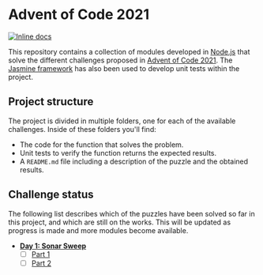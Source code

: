 # Advent of Code 2021

[![Inline docs](http://inch-ci.org/github/LonelyPrincess/advent-of-code-2021.svg?branch=master&style=shields)](http://inch-ci.org/github/LonelyPrincess/advent-of-code-2021)

This repository contains a collection of modules developed in [Node.js](https://nodejs.org/) that solve the different challenges proposed in [Advent of Code 2021](http://adventofcode.com/2021). The [Jasmine framework](https://jasmine.github.io/) has also been used to develop unit tests within the project.

## Project structure

The project is divided in multiple folders, one for each of the available challenges. Inside of these folders you'll find:

* The code for the function that solves the problem.
* Unit tests to verify the function returns the expected results.
* A `README.md` file including a description of the puzzle and the obtained results.

## Challenge status

The following list describes which of the puzzles have been solved so far in this project, and which are still on the works. This will be updated as progress is made and more modules become available.

* **[Day 1: Sonar Sweep](http://adventofcode.com/2021/day/1)**
    - [ ] [Part 1](src/day1/part1)
    - [ ] [Part 2](src/day1/part2)
